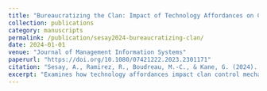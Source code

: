 ```yaml
---
title: "Bureaucratizing the Clan: Impact of Technology Affordances on Control"
collection: publications
category: manuscripts
permalink: /publication/sesay2024-bureaucratizing-clan/
date: 2024-01-01
venue: "Journal of Management Information Systems"
paperurl: "https://doi.org/10.1080/07421222.2023.2301171"
citation: "Sesay, A., Ramirez, R., Boudreau, M.-C., & Kane, G. (2024). Bureaucratizing the Clan: Impact of Technology Affordances on Control. Journal of Management Information Systems, 41(1), 5–38. https://doi.org/10.1080/07421222.2023.2301171"
excerpt: "Examines how technology affordances impact clan control mechanisms in organizational."
---
```

